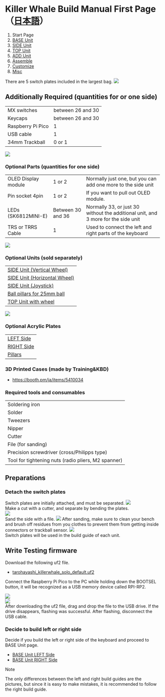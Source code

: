 # Killer Whale Build Manual First Page（[日本語](README.md)）

1. Start Page
2. [BASE Unit](rightside/2_BASE.md)
3. [SIDE Unit](rightside/3_SIDE_TRACKBALL.md)
4. [TOP Unit](rightside/4_TOP.md)
5. [ADD Unit](rightside/5_ADD.md)
6. [Assemble](rightside/6_ASSEMBLE.md)
7. [Customize](rightside/7_CUSTOM.md)
8. [Misc](rightside/8_MISC.md)

There are 5 switch plates included in the largest bag.
![](img/1_start/1_1_full.jpg)     

## Additionally Required (quantities for or one side)
<table>
    <tr>
      <td>MX switches</td>
       <td>between 26 and 30</td>
    </tr>
    <tr>
      <td>Keycaps</td> 
      <td>between 26 and 30</td>
    </tr>
    <tr>
      <td>Raspberry Pi Pico</td>
      <td>1</td>
    </tr>
    <tr>
      <td>USB cable</td>
       <td>1</td>
    </tr>
    <tr>
      <td>34mm Trackball</td>
       <td>0 or 1</td>
    </tr>
 </table>

![](img/1_start/1_2_additional_required.jpg)    
### Optional Parts (quantities for one side)
<table>
    <tr>
      <td>OLED Display module</td> 
      <td>1 or 2</td>
      <td>Normally just one, but you can add one more to the side unit</td>
    </tr>
    <tr>
      <td>Pin socket 4pin</td> 
      <td>1 or 2</td>
      <td>If you want to pull out OLED module.</td>
    </tr>
    <tr>
      <td>LEDs (SK6812MINI-E)</td>
      <td>Between 30 and 36</td>
      <td>Normally 33, or just 30 without the additional unit, and 3 more for the side unit</td>
    </tr>
    <tr>
      <td>TRS or TRRS Cable</td>
       <td>1</td>
       <td>Used to connect the left and right parts of the keyboard</td>
    </tr>
 </table>


![](img/1_start/1_3_optional_parts.jpg)    

### Optional Units (sold separately)
<table>
    <tr>
      <td><a href="https://tarohayashi.booth.pm/items/4877491">SIDE Unit (Vertical Wheel)</a></td> 
    </tr>
    <tr>
      <td><a href="https://tarohayashi.booth.pm/items/4877491">SIDE Unit (Horizontal Wheel)</a></td>
    </tr>
    <tr>
      <td><a href="https://tarohayashi.booth.pm/items/4877491">SIDE Unit (Joystick)</a></td>
    </tr>
    <tr>
      <td><a href="https://tarohayashi.booth.pm/items/4877491">Ball pillars for 25mm ball</a></td>
    </tr>
    <tr>
      <td><a href="https://tarohayashi.booth.pm/items/4877486">TOP Unit with wheel</a></td>
    </tr>
 </table>

![](img/1_start/1_4_optional_units.jpg)   

### Optional Acrylic Plates
<table>
    <tr>
      <td><a href="https://shop.yushakobo.jp/products/keyboard_acrylic_plate?variant=47873651245287">LEFT Side</a></td> 
    </tr>
    <tr>
      <td><a href="https://shop.yushakobo.jp/products/keyboard_acrylic_plate?variant=47873651278055">RIGHT Side</a></td>
    </tr>
    <tr>
      <td><a href="https://shop.yushakobo.jp/products/keyboard_acrylic_plate?variant=47873651310823">Pillars</a></td>
    </tr>
 </table>

### 3D Printed Cases (made by Training&KBD)
- https://booth.pm/ja/items/5410034

### Required tools and consumables
<table>
    <tr>
      <td>Soldering iron</td>
    </tr>
    <tr>
      <td>Solder</td>
    </tr>
    <tr>
      <td>Tweezers</td>
    </tr>
    <tr>
      <td>Nipper</td>
    </tr>
    <tr>
      <td>Cutter</td>
    </tr>
    <tr>
      <td>File (for sanding)</td>
    </tr>
    <tr>
      <td>Precision screwdriver (cross/Philipps type)</td>
    </tr>
    <tr>
      <td>Tool for tightening nuts (radio pliers, M2 spanner)</td>
    </tr>
 </table>

## Preparations
### Detach the switch plates
Switch plates are initially attached, and must be separated.
![](img/1_start/1_5_switch_plate.jpg)    
Make a cut with a cutter, and separate by bending the plates.    
![](img/1_start/1_6_cut_plate.jpg)   
Sand the side with a file.
![](img/1_start/1_7_sanding.jpg) 
After sanding, make sure to clean your bench and brush off residues from you clothes to prevent them from getting inside connectors or trackball sensor.
![](img/1_start/1_8_switch_plates.jpg)  
Switch plates will be used in the build guide of each unit.

## Write Testing firmware
Download the following uf2 file.
- [tarohayashi_killerwhale_solo_default.uf2
](https://github.com/Taro-Hayashi/KillerWhale/releases/latest/download/tarohayashi_killerwhale_solo_default.uf2)

Connect the Raspberry Pi Pico to the PC while holding down the BOOTSEL button, it will be recognized as a USB memory device called RPI-RP2.

![](img/1_start/1_9_raspberry_pi_pico.jpg)     
![](img/1_start/1_10_rpi_rp2.jpg)     
After downloading the uf2 file, drag and drop the file to the USB drive. If the drive disappears, flashing was successful.
After flashing, disconnect the USB cable.

### Decide to build left or right side
Decide if you build the left or right side of the keyboard and proceed to BASE Unit page.
- [BASE Unit LEFT Side](leftside/2_BASE.md)
- [BASE Unit RIGHT Side](rightside/2_BASE.md)

> [!NOTE] 
> The only differences between the left and right build guides are the pictures, but since it is easy to make mistakes, it is recommended to follow the right build guide.

